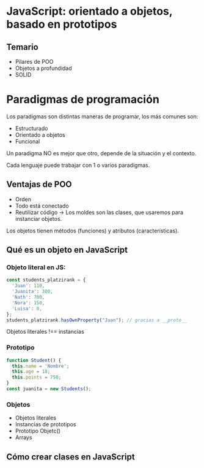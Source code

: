 # JavaScript: orientado a objetos, basado en prototipos

## Temario
- Pilares de POO
- Objetos a profundidad
- SOLID


# Paradigmas de programación
Los paradigmas son distintas maneras de programar, los más comunes son:

- Estructurado
- Orientado a objetos
- Funcional


Un paradigma NO es mejor que otro, depende de la situación y el contexto.

Cada lenguaje puede trabajar con 1 o varios paradigmas.

## Ventajas de POO

- Orden
- Todo está conectado
- Reutilizar código -> Los moldes son las clases, que usaremos para instanciar objetos.

Los objetos tienen métodos (funciones) y atributos (características).

## Qué es un objeto en JavaScript

### Objeto literal en JS:
```javascript
const students_platzirank = {
  'Juan': 110,
  'Juanita': 300,
  'Nath': 700,
  'Nora': 150,
  'Luisa': 0,
};
students_platzirank.hasOwnProperty("Juan"); // gracias a __proto__
```
Objetos literales !== instancias

### Prototipo
```javascript
function Student() {
  this.name = 'Nombre';
  this.age = 18;
  this.points = 750;
}
const juanita = new Students();
```

### Objetos
- Objetos literales
- Instancias de prototipos
- Prototipo Objetc()
- Arrays

## Cómo crear clases en JavaScript

